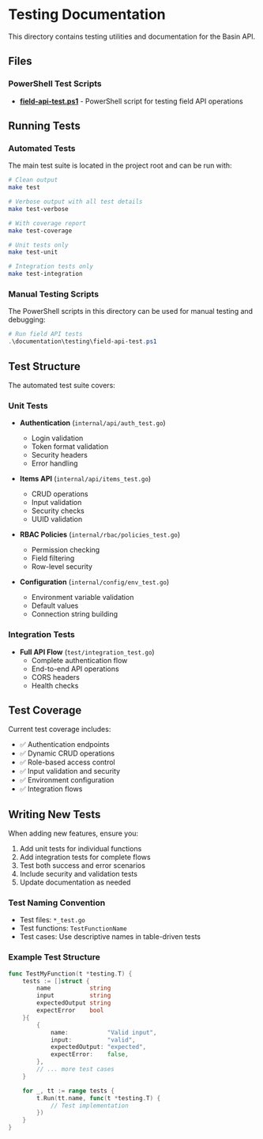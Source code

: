 # Testing Documentation

This directory contains testing utilities and documentation for the Basin API.

## Files

### PowerShell Test Scripts
- **[field-api-test.ps1](field-api-test.ps1)** - PowerShell script for testing field API operations

## Running Tests

### Automated Tests
The main test suite is located in the project root and can be run with:

```bash
# Clean output
make test

# Verbose output with all test details
make test-verbose

# With coverage report
make test-coverage

# Unit tests only
make test-unit

# Integration tests only
make test-integration
```

### Manual Testing Scripts
The PowerShell scripts in this directory can be used for manual testing and debugging:

```powershell
# Run field API tests
.\documentation\testing\field-api-test.ps1
```

## Test Structure

The automated test suite covers:

### Unit Tests
- **Authentication** (`internal/api/auth_test.go`)
  - Login validation
  - Token format validation
  - Security headers
  - Error handling

- **Items API** (`internal/api/items_test.go`)
  - CRUD operations
  - Input validation
  - Security checks
  - UUID validation

- **RBAC Policies** (`internal/rbac/policies_test.go`)
  - Permission checking
  - Field filtering
  - Row-level security

- **Configuration** (`internal/config/env_test.go`)
  - Environment variable validation
  - Default values
  - Connection string building

### Integration Tests
- **Full API Flow** (`test/integration_test.go`)
  - Complete authentication flow
  - End-to-end API operations
  - CORS headers
  - Health checks

## Test Coverage

Current test coverage includes:
- ✅ Authentication endpoints
- ✅ Dynamic CRUD operations
- ✅ Role-based access control
- ✅ Input validation and security
- ✅ Environment configuration
- ✅ Integration flows

## Writing New Tests

When adding new features, ensure you:
1. Add unit tests for individual functions
2. Add integration tests for complete flows
3. Test both success and error scenarios
4. Include security and validation tests
5. Update documentation as needed

### Test Naming Convention
- Test files: `*_test.go`
- Test functions: `TestFunctionName`
- Test cases: Use descriptive names in table-driven tests

### Example Test Structure
```go
func TestMyFunction(t *testing.T) {
    tests := []struct {
        name           string
        input          string
        expectedOutput string
        expectError    bool
    }{
        {
            name:           "Valid input",
            input:          "valid",
            expectedOutput: "expected",
            expectError:    false,
        },
        // ... more test cases
    }

    for _, tt := range tests {
        t.Run(tt.name, func(t *testing.T) {
            // Test implementation
        })
    }
}
```